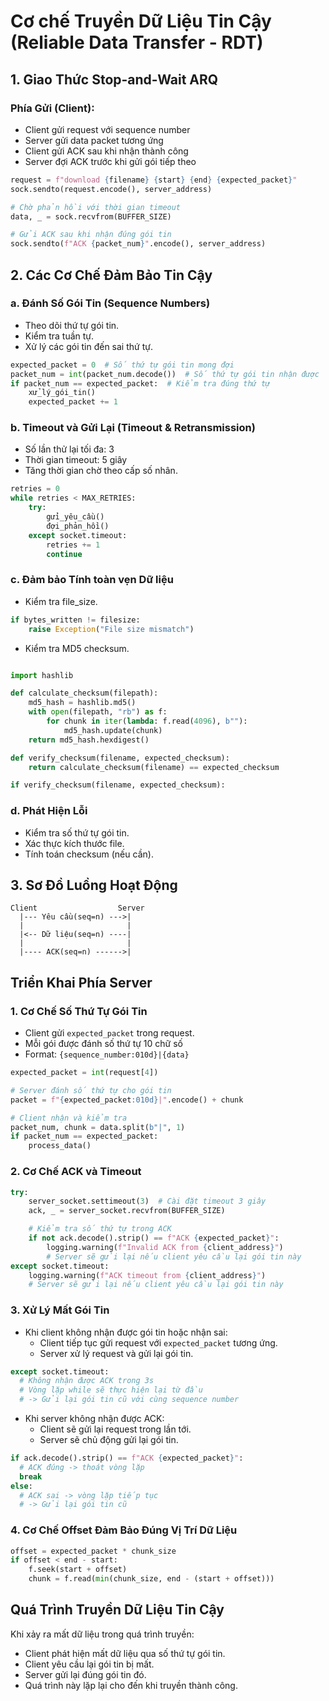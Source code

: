 # Cơ chế Truyền Dữ Liệu Tin Cậy (Reliable Data Transfer - RDT)

## 1. Giao Thức Stop-and-Wait ARQ

### Phía Gửi (Client):

- Client gửi request với sequence number
- Server gửi data packet tương ứng
- Client gửi ACK sau khi nhận thành công
- Server đợi ACK trước khi gửi gói tiếp theo

```python
request = f"download {filename} {start} {end} {expected_packet}"
sock.sendto(request.encode(), server_address)

# Chờ phản hồi với thời gian timeout
data, _ = sock.recvfrom(BUFFER_SIZE)

# Gửi ACK sau khi nhận đúng gói tin
sock.sendto(f"ACK {packet_num}".encode(), server_address)
```

## 2. Các Cơ Chế Đảm Bảo Tin Cậy

### a. Đánh Số Gói Tin (Sequence Numbers)
- Theo dõi thứ tự gói tin.
- Kiểm tra tuần tự.
- Xử lý các gói tin đến sai thứ tự.

```python
expected_packet = 0  # Số thứ tự gói tin mong đợi
packet_num = int(packet_num.decode())  # Số thứ tự gói tin nhận được
if packet_num == expected_packet:  # Kiểm tra đúng thứ tự
    xử_lý_gói_tin()
    expected_packet += 1
```

### b. Timeout và Gửi Lại (Timeout & Retransmission)
- Số lần thử lại tối đa: 3
- Thời gian timeout: 5 giây
- Tăng thời gian chờ theo cấp số nhân.

```python
retries = 0
while retries < MAX_RETRIES:
    try:
        gửi_yêu_cầu()
        đợi_phản_hồi()
    except socket.timeout:
        retries += 1
        continue
```

### c. Đảm bảo Tính toàn vẹn Dữ liệu

- Kiểm tra file_size.

```python
if bytes_written != filesize:
    raise Exception("File size mismatch")
```

- Kiểm tra MD5 checksum.

```python

import hashlib

def calculate_checksum(filepath):
    md5_hash = hashlib.md5()
    with open(filepath, "rb") as f:
        for chunk in iter(lambda: f.read(4096), b""):
            md5_hash.update(chunk)
    return md5_hash.hexdigest()

def verify_checksum(filename, expected_checksum):
    return calculate_checksum(filename) == expected_checksum

if verify_checksum(filename, expected_checksum):

```

### d. Phát Hiện Lỗi
- Kiểm tra số thứ tự gói tin.
- Xác thực kích thước file.
- Tính toán checksum (nếu cần).

## 3. Sơ Đồ Luồng Hoạt Động
```
Client                  Server
  |--- Yêu cầu(seq=n) --->|
  |                       |
  |<-- Dữ liệu(seq=n) ----|
  |                       |
  |---- ACK(seq=n) ------>|
```

## Triển Khai Phía Server

### 1. Cơ Chế Số Thứ Tự Gói Tin
- Client gửi `expected_packet` trong request.
- Mỗi gói được đánh số thứ tự 10 chữ số
- Format: `{sequence_number:010d}|{data}`

```python
expected_packet = int(request[4])

# Server đánh số thứ tự cho gói tin
packet = f"{expected_packet:010d}|".encode() + chunk

# Client nhận và kiểm tra
packet_num, chunk = data.split(b"|", 1)
if packet_num == expected_packet:
    process_data()
```

### 2. Cơ Chế ACK và Timeout
```python
try:
    server_socket.settimeout(3)  # Cài đặt timeout 3 giây
    ack, _ = server_socket.recvfrom(BUFFER_SIZE)

    # Kiểm tra số thứ tự trong ACK
    if not ack.decode().strip() == f"ACK {expected_packet}":
        logging.warning(f"Invalid ACK from {client_address}")
        # Server sẽ gửi lại nếu client yêu cầu lại gói tin này
except socket.timeout:
    logging.warning(f"ACK timeout from {client_address}")
    # Server sẽ gửi lại nếu client yêu cầu lại gói tin này
```

### 3. Xử Lý Mất Gói Tin
- Khi client không nhận được gói tin hoặc nhận sai:
  - Client tiếp tục gửi request với `expected_packet` tương ứng.
  - Server xử lý request và gửi lại gói tin.

```python
except socket.timeout:
  # Không nhận được ACK trong 3s
  # Vòng lặp while sẽ thực hiện lại từ đầu
  # -> Gửi lại gói tin cũ với cùng sequence number
  ```

- Khi server không nhận được ACK:
  - Client sẽ gửi lại request trong lần tới.
  - Server sẽ chủ động gửi lại gói tin.

```python
if ack.decode().strip() == f"ACK {expected_packet}":
  # ACK đúng -> thoát vòng lặp
  break
else:
  # ACK sai -> vòng lặp tiếp tục
  # -> Gửi lại gói tin cũ
```

### 4. Cơ Chế Offset Đảm Bảo Đúng Vị Trí Dữ Liệu
```python
offset = expected_packet * chunk_size
if offset < end - start:
    f.seek(start + offset)
    chunk = f.read(min(chunk_size, end - (start + offset)))
```

## Quá Trình Truyền Dữ Liệu Tin Cậy
Khi xảy ra mất dữ liệu trong quá trình truyền:

- Client phát hiện mất dữ liệu qua số thứ tự gói tin.
- Client yêu cầu lại gói tin bị mất.
- Server gửi lại đúng gói tin đó.
- Quá trình này lặp lại cho đến khi truyền thành công.
